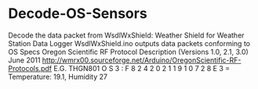 # Decode-OS-Sensors
Decode the data packet from WsdlWxShield: Weather Shield for Weather Station Data Logger
WsdlWxShield.ino outputs data packets conforming to OS Specs Oregon Scientific 
RF Protocol Description (Versions 1.0, 2.1, 3.0) June 2011
http://wmrx00.sourceforge.net/Arduino/OregonScientific-RF-Protocols.pdf
E.G. THGN801 O S 3 : F 8 2 4 2 0 2 1 1 9 1 0 7 2 8 E 3  = Temperature: 19.1, Humidity 27

